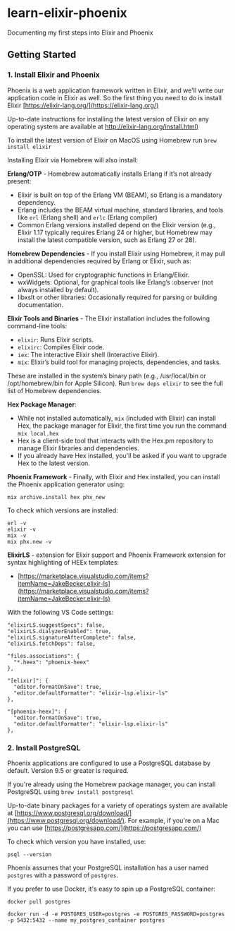 # learn-elixir-phoenix
Documenting my first steps into Elixir and Phoenix

## Getting Started

### 1. Install Elixir and Phoenix
Phoenix is a web application framework written in Elixir, and we'll write our application code in Elixir as well. So the first thing you need to do is install Elixir [https://elixir-lang.org/](https://elixir-lang.org/)

Up-to-date instructions for installing the latest version of Elixir on any operating system are available at [http://elixir-lang.org/install.html)](http://elixir-lang.org/install.html)

To install the latest version of Elixir on MacOS using Homebrew run `brew install elixir`

Installing Elixir via Homebrew will also install:

__Erlang/OTP__ - Homebrew automatically installs Erlang if it’s not already present:
- Elixir is built on top of the Erlang VM (BEAM), so Erlang is a mandatory dependency.  
- Erlang includes the BEAM virtual machine, standard libraries, and tools like `erl` (Erlang shell) and `erlc` (Erlang compiler)
- Common Erlang versions installed depend on the Elixir version (e.g., Elixir 1.17 typically requires Erlang 24 or higher, but Homebrew may install the latest compatible version, such as Erlang 27 or 28).

__Homebrew Dependencies__ - If you install Elixir using Homebrew, it may pull in additional dependencies required by Erlang or Elixir, such as:
- OpenSSL: Used for cryptographic functions in Erlang/Elixir.
- wxWidgets: Optional, for graphical tools like Erlang’s :observer (not always installed by default).
- libxslt or other libraries: Occasionally required for parsing or building documentation.

__Elixir Tools and Binaries__ - The Elixir installation includes the following command-line tools:
- `elixir`: Runs Elixir scripts.
- `elixirc`: Compiles Elixir code.
- `iex`: The interactive Elixir shell (Interactive Elixir).
- `mix`: Elixir’s build tool for managing projects, dependencies, and tasks.

These are installed in the system’s binary path (e.g., /usr/local/bin or /opt/homebrew/bin for Apple Silicon). Run `brew deps elixir` to see the full list of Homebrew dependencies.

__Hex Package Manager__:
- While not installed automatically, `mix` (included with Elixir) can install Hex, the package manager for Elixir, the first time you run the command `mix local.hex`
- Hex is a client-side tool that interacts with the Hex.pm repository to manage Elixir libraries and dependencies.
- If you already have Hex installed, you'll be asked if you want to upgrade Hex to the latest version.

__Phoenix Framework__ - Finally, with Elixir and Hex installed, you can install the Phoenix application generator using:
```
mix archive.install hex phx_new
```


To check which versions are installed:
```
erl -v
elixir -v
mix -v
mix phx.new -v
```

__ElixirLS__ - extension for Elixir support and Phoenix Framework extension for syntax highlighting of HEEx templates:
- [https://marketplace.visualstudio.com/items?itemName=JakeBecker.elixir-ls](https://marketplace.visualstudio.com/items?itemName=JakeBecker.elixir-ls)

With the following VS Code settings:
```
"elixirLS.suggestSpecs": false,
"elixirLS.dialyzerEnabled": true,
"elixirLS.signatureAfterComplete": false,
"elixirLS.fetchDeps": false,

"files.associations": {
  "*.heex": "phoenix-heex"
},

"[elixir]": {
  "editor.formatOnSave": true,
  "editor.defaultFormatter": "elixir-lsp.elixir-ls"
},

"[phoenix-heex]": {
  "editor.formatOnSave": true,
  "editor.defaultFormatter": "elixir-lsp.elixir-ls"
},
```


### 2. Install PostgreSQL
Phoenix applications are configured to use a PostgreSQL database by default. Version 9.5 or greater is required.

If you're already using the Homebrew package manager, you can install PostgreSQL using `brew install postgresql`

Up-to-date binary packages for a variety of operatings system are available at [https://www.postgresql.org/download/](https://www.postgresql.org/download/). For example, if you're on a Mac you can use [https://postgresapp.com/](https://postgresapp.com/)

To check which version you have installed, use:
```
psql --version
```
Phoenix assumes that your PostgreSQL installation has a user named `postgres` with a password of `postgres`.

If you prefer to use Docker, it's easy to spin up a PostgreSQL container:
```
docker pull postgres

docker run -d -e POSTGRES_USER=postgres -e POSTGRES_PASSWORD=postgres -p 5432:5432 --name my_postgres_container postgres
```
